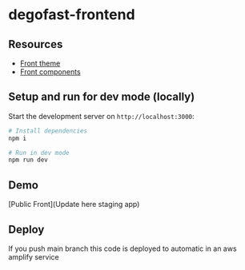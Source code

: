 # degofast-frontend

## Resources

-  [Front theme](https://windmill-dashboard.vercel.app/)
-  [Front components](https://flowbite.com/docs/components/)

## Setup and run for dev mode (locally)

Start the development server on `http://localhost:3000`:

```bash
# Install dependencies
npm i

# Run in dev mode
npm run dev
```

## Demo

[Public Front](Update here staging app)

## Deploy

If you push main branch this code is deployed to automatic in an aws amplify service
